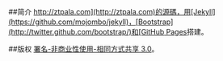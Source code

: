##简介
[http://ztpala.com](http://ztpala.com)的源碼，用[Jekyll](https://github.com/mojombo/jekyll)，[Bootstrap](http://twitter.github.com/bootstrap/)和[GitHub Pages](http://pages.github.com/)搭建。

##版权
[署名-非商业性使用-相同方式共享 3.0](http://creativecommons.org/licenses/by-nc-sa/3.0/deed.zh)。